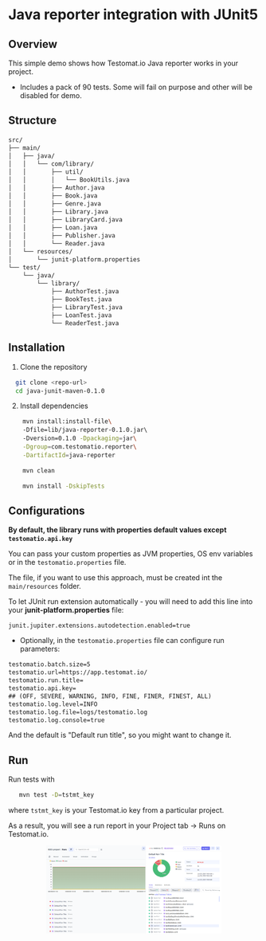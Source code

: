 # Java reporter integration with JUnit5

## Overview

This simple demo shows how Testomat.io Java reporter works in your project.

- Includes a pack of 90 tests. Some will fail on purpose and other will be disabled for demo.

## Structure

```
src/
├── main/
│   ├── java/
│   │   └── com/library/
│   │       ├── util/
│   │       │   └── BookUtils.java
│   │       ├── Author.java
│   │       ├── Book.java
│   │       ├── Genre.java
│   │       ├── Library.java
│   │       ├── LibraryCard.java
│   │       ├── Loan.java
│   │       ├── Publisher.java
│   │       └── Reader.java
│   └── resources/
│       └── junit-platform.properties
└── test/
    └── java/
        └── library/
            ├── AuthorTest.java
            ├── BookTest.java
            ├── LibraryTest.java
            ├── LoanTest.java
            └── ReaderTest.java
```

## Installation

1. Clone the repository

```sh
  git clone <repo-url>
  cd java-junit-maven-0.1.0
```

2. Install dependencies

```sh
    mvn install:install-file\ 
    -Dfile=lib/java-reporter-0.1.0.jar\ 
    -Dversion=0.1.0 -Dpackaging=jar\
    -Dgroup=com.testomatio.reporter\
    -DartifactId=java-reporter
```

```sh
    mvn clean
```

```sh
    mvn install -DskipTests
```

## Configurations

**By default, the library runs with properties default values except `testomatio.api.key`**

You can pass your custom properties as JVM properties, OS env variables or in the `testomatio.properties` file.

The file, if you want to use this approach, must be created int the `main/resources` folder.

To let JUnit run extension automatically - you will need to add this line into your **junit-platform.properties** file:

```properties
junit.jupiter.extensions.autodetection.enabled=true
```

- Optionally, in the `testomatio.properties` file can configure run parameters:

```properties
testomatio.batch.size=5
testomatio.url=https://app.testomat.io/
testomatio.run.title=
testomatio.api.key=
## (OFF, SEVERE, WARNING, INFO, FINE, FINER, FINEST, ALL)
testomatio.log.level=INFO
testomatio.log.file=logs/testomatio.log
testomatio.log.console=true
```

And the default is "Default run title", so you might want to change it.

## Run

Run tests with

```sh 
   mvn test -D=tstmt_key
```

where `tstmt_key` is your Testomat.io key from a particular project.

As a result, you will see a run report in your Project tab -> Runs on Testomat.io.

<div align="center">
  <img src="img/runReport.png" alt="demo report result png" style="max-width: 70%; max-height: 420px;">
</div>

